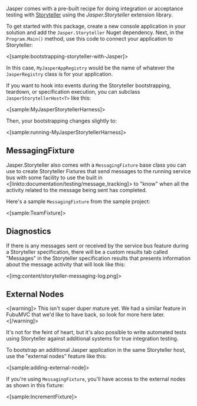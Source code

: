 <!--title:Using Storyteller against Jasper Systems-->

Jasper comes with a pre-built recipe for doing integration or acceptance testing with [Storyteller](http://storyteller.github.io) using
the *Jasper.Storyteller* extension library.

To get started with this package, create a new console application in your solution and add the `Jasper.Storyteller` Nuget dependency. Next,
in the `Program.Main()` method, use this code to connect your application to Storyteller:

<[sample:bootstrapping-storyteller-with-Jasper]>

In this case, `MyJasperAppRegistry` would be the name of whatever the `JasperRegistry` class is for your application.

If you want to hook into events during the Storyteller bootstrapping, teardown, or specification execution, you can subclass `JasperStorytellerHost<T>` like this:

<[sample:MyJasperStorytellerHarness]>

Then, your bootstrapping changes slightly to:

<[sample:running-MyJasperStorytellerHarness]>

## MessagingFixture

Jasper.Storyteller also comes with a `MessagingFixture` base class you can use to create Storyteller Fixtures that send messages to the running service bus with some facility to use
the built in <[linkto:documentation/testing/message_tracking]> to "know" when all the activity 
related to the message being sent has completed.

Here's a sample `MessagingFixture` from the sample project:

<[sample:TeamFixture]>

## Diagnostics

If there is any messages sent or received by the service bus feature during a Storyteller specification, there will be a custom results tab called "Messages" in the Storyteller
specification results that presents information about the message activity that will
look like this:

<[img:content/storyteller-messaging-log.png]>


## External Nodes

<[warning]>
This isn't super duper mature yet. We had a similar feature in FubuMVC that we'd like to have back, so look for more here later.
<[/warning]>

It's not for the feint of heart, but it's also possible to write automated tests using Storyteller against additional
systems for true integration testing.

To bootstrap an additional Jasper application in the same Storyteller host, use the "external nodes" feature like this:

<[sample:adding-external-node]>

If you're using `MessagingFixture`, you'll have access to the external nodes as shown in this fixture:

<[sample:IncrementFixture]>

